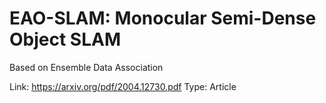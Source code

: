 # EAO-SLAM: Monocular Semi-Dense Object SLAM
Based on Ensemble Data Association

Link: https://arxiv.org/pdf/2004.12730.pdf
Type: Article